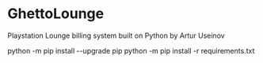 # GhettoLounge

Playstation Lounge billing system built on Python by Artur Useinov 

python -m pip install --upgrade pip
python -m pip install -r requirements.txt
